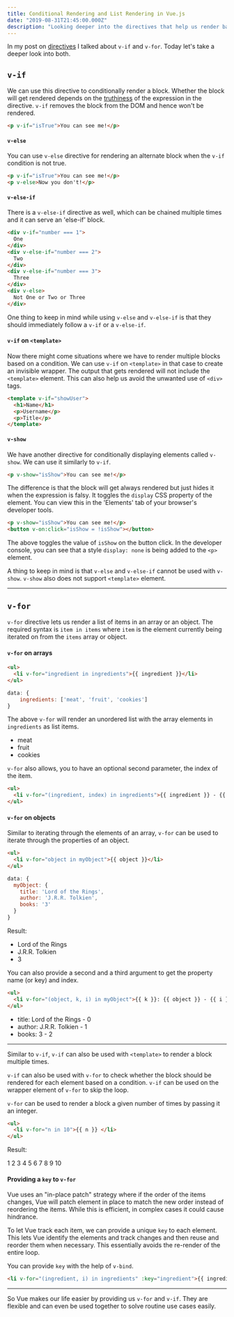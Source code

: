 ```yaml
---
title: Conditional Rendering and List Rendering in Vue.js
date: "2019-08-31T21:45:00.000Z"
description: "Looking deeper into the directives that help us render based on conditions and lists."
---
```


In my post on [directives](https://avueblog.netlify.com/fantastic-directives-and-how-to-use-them/) I talked about <code>v-if</code> and <code>v-for</code>. Today let's take a deeper look into both.

## <code>v-if</code>

We can use this directive to conditionally render a block. Whether the block will get rendered depends on the [truthiness](https://developer.mozilla.org/en-US/docs/Glossary/Truthy) of the expression in the directive. <code>v-if</code> removes the block from the DOM and hence won't be rendered.

```html
<p v-if="isTrue">You can see me!</p>
```

#### `v-else`

You can use <code>v-else</code> directive for rendering an alternate block when the <code>v-if</code> condition is not true.

```html
<p v-if="isTrue">You can see me!</p>
<p v-else>Now you don't!</p>
```

#### `v-else-if`

There is a <code>v-else-if</code> directive as well, which can be chained multiple times and it can serve an 'else-if' block.

```html
<div v-if="number === 1">
  One
</div>
<div v-else-if="number === 2">
  Two
</div>
<div v-else-if="number === 3">
  Three
</div>
<div v-else>
  Not One or Two or Three
</div>
```

One thing to keep in mind while using <code>v-else</code> and <code>v-else-if</code> is that they should immediately follow a <code>v-if</code> or a <code>v-else-if</code>.

#### `v-if` on `<template>`

Now there might come situations where we have to render multiple blocks based on a condition. We can use `v-if` on `<template>` in that case to create an invisible wrapper. The output that gets rendered will not include the `<template>` element. This can also help us avoid the unwanted use of `<div>` tags.

```html
<template v-if="showUser">
  <h1>Name</h1>
  <p>Username</p>
  <p>Title</p>
</template>
```
#### `v-show`

We have another directive for conditionally displaying elements called `v-show`. We can use it similarly to `v-if`.

```html
<p v-show="isShow">You can see me!</p>
```

The difference is that the block will get always rendered but just hides it when the expression is falsy. It toggles the `display` CSS property of the element. You can view this in the 'Elements' tab of your browser's developer tools.

```html
<p v-show="isShow">You can see me!</p>
<button v-on:click="isShow = !isShow"></button>
```

The above toggles the value of `isShow` on the button click. In the developer console, you can see that a style `display: none` is being added to the `<p>` element.

A thing to keep in mind is that `v-else` and `v-else-if` cannot be used with `v-show`. `v-show` also does not support `<template>` element.

---

## `v-for`

`v-for` directive lets us render a list of items in an array or an object. The required syntax is `item in items` where `item` is the element currently being iterated on from the `items` array or object.

#### `v-for` on arrays

```html
<ul>
  <li v-for="ingredient in ingredients">{{ ingredient }}</li>
</ul>
```

```javascript
data: {
  	ingredients: ['meat', 'fruit', 'cookies']
}
```

The above `v-for` will render an unordered list with the array elements in `ingredients` as list items.

<ul>
  <li>meat</li>
  <li>fruit</li>
  <li>cookies</li>
</ul>

`v-for` also allows, you to have an optional second parameter, the index of the item.

```html
<ul>
  <li v-for="(ingredient, index) in ingredients">{{ ingredient }} - {{ index }}</li>
</ul>
```

#### `v-for` on objects

Similar to iterating through the elements of an array, `v-for` can be used to iterate through the properties of an object.

```html
<ul>
  <li v-for="object in myObject">{{ object }}</li>
</ul>
```

```javascript
data: {
  myObject: {
    title: 'Lord of the Rings',
    author: 'J.R.R. Tolkien',
    books: '3'
  }
}
```

Result:

<ul>
  <li>Lord of the Rings</li>
  <li>J.R.R. Tolkien</li>
  <li>3</li>
</ul>

You can also provide a second and a third argument to get the property name (or key) and index.

```html
<ul>
  <li v-for="(object, k, i) in myObject">{{ k }}: {{ object }} - {{ i }}</li>
</ul>
```

<ul>
  <li>title: Lord of the Rings - 0</li>
  <li>author: J.R.R. Tolkien - 1</li>
  <li>books: 3 - 2</li>
</ul>

---

Similar to `v-if`, `v-if` can also be used with `<template>` to render a block multiple times.

`v-if` can also be used with `v-for` to check whether the block should be rendered for each element based on a condition. `v-if` can be used on the wrapper element of `v-for` to skip the loop.

`v-for` can be used to render a block a given number of times by passing it an integer.

```html
<ul>
  <li v-for="n in 10">{{ n }} </li>
</ul>
```

Result:

1 2 3 4 5 6 7 8 9 10

#### Providing a `key` to `v-for`

Vue uses an "in-place patch" strategy where if the order of the items changes, Vue will patch element in place to match the new order instead of reordering the items. While this is efficient, in complex cases it could cause hindrance.

To let Vue track each item, we can provide a unique `key` to each element. This lets Vue identify the elements and track changes and then reuse and reorder them when necessary. This essentially avoids the re-render of the entire loop.

You can provide `key` with the help of `v-bind`.

```html
<li v-for="(ingredient, i) in ingredients" :key="ingredient">{{ ingredient }} ({{ i }})</li>
```

---

So Vue makes our life easier by providing us `v-for` and `v-if`. They are flexible and can even be used together to solve routine use cases easily.